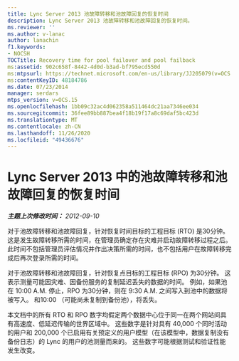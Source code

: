 ```yaml
---
title: Lync Server 2013 池故障转移和池故障回复的恢复时间
description: Lync Server 2013 池故障转移和池故障回复的恢复时间。
ms.reviewer: ''
ms.author: v-lanac
author: lanachin
f1.keywords:
- NOCSH
TOCTitle: Recovery time for pool failover and pool failback
ms:assetid: 902c658f-8442-4d0d-b3ad-bf795ecd550d
ms:mtpsurl: https://technet.microsoft.com/en-us/library/JJ205079(v=OCS.15)
ms:contentKeyID: 48184786
ms.date: 07/23/2014
manager: serdars
mtps_version: v=OCS.15
ms.openlocfilehash: 1bb09c32ac4d062358a511464dc21aa7346ee034
ms.sourcegitcommit: 36fee89bb887bea4f18b19f17a8c69daf5bc423d
ms.translationtype: MT
ms.contentlocale: zh-CN
ms.lasthandoff: 11/26/2020
ms.locfileid: "49436676"
---
```

# <a name="recovery-time-for-pool-failover-and-pool-failback-in-lync-server-2013"></a>Lync Server 2013 中的池故障转移和池故障回复的恢复时间

<div data-xmlns="http://www.w3.org/1999/xhtml">

<div class="topic" data-xmlns="http://www.w3.org/1999/xhtml" data-msxsl="urn:schemas-microsoft-com:xslt" data-cs="https://msdn.microsoft.com/">

<div data-asp="https://msdn2.microsoft.com/asp">



</div>

<div id="mainSection">

<div id="mainBody">

<span> </span>

_**主题上次修改时间：** 2012-09-10_

对于池故障转移和池故障回复，针对恢复时间目标的工程目标 (RTO) 是30分钟。 这是发生故障转移所需的时间，在管理员确定存在灾难并启动故障转移过程之后。 此时间不包括管理员评估情况并作出决策所需的时间，也不包括用户在故障转移完成后再次登录所需的时间。

对于池故障转移和池故障回复，针对恢复点目标的工程目标 (RPO) 为30分钟。 这表示测量可能因灾难、因备份服务的复制延迟丢失的数据的时间。 例如，如果池在 10:00 A.M. 停止，RPO 为30分钟，则在 9:30 A.M. 之间写入到池中的数据将被写入。 和10:00 （可能尚未复制到备份池），将丢失。

本文档中的所有 RTO 和 RPO 数字均假定两个数据中心位于同一在两个网站间具有高速度、低延迟传输的世界区域中。 这些数字是针对具有 40,000 个同时活动的用户和 200,000 个已启用有关预定义的用户模型（在该模型中，数据复制没有备份日志）的 Lync 的用户的池测量而来的。 这些数字可能根据测试和验证性能发生改变。

</div>

<span> </span>

</div>

</div>

</div>


